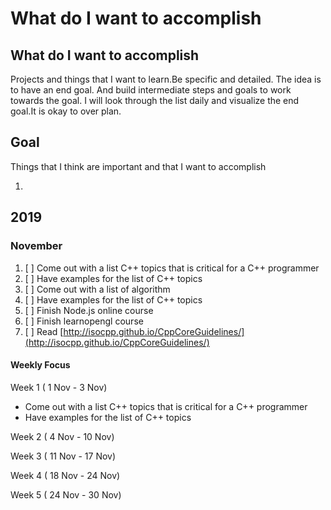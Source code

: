 # What do I want to accomplish

## What do I want to accomplish

Projects and things that I want to learn.Be specific and detailed. The idea is to have an end goal. And build intermediate steps and goals to work towards the goal. I will look through the list daily and visualize the end goal.It is okay to over plan. 

## Goal 

Things that I think are important and that I want to accomplish

1. 
## 2019

### November

1. [ ] Come out with a list C++ topics that is critical for a C++ programmer
2. [ ] Have examples for the list of C++ topics
3. [ ] Come out with a list of algorithm  
4. [ ] Have examples for the list of C++ topics
5. [ ] Finish Node.js online course
6. [ ] Finish learnopengl course
7. [ ] Read [http://isocpp.github.io/CppCoreGuidelines/](http://isocpp.github.io/CppCoreGuidelines/)

#### Weekly Focus

Week 1 \( 1 Nov - 3 Nov\) 

* Come out with a list C++ topics that is critical for a C++ programmer
* Have examples for the list of C++ topics

Week 2 \( 4 Nov - 10 Nov\)

Week 3 \( 11 Nov - 17 Nov\)

Week 4 \( 18 Nov - 24 Nov\)

Week 5 \( 24 Nov - 30 Nov\)












